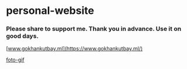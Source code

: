 # personal-website

### Please share to support me. Thank you in advance. Use it on good days.

[www.gokhankutbay.ml](https://www.gokhankutbay.ml/)

[foto-gif](https://gokhankutbay.ml/upload/assets/img/ekran-foto.PNG)